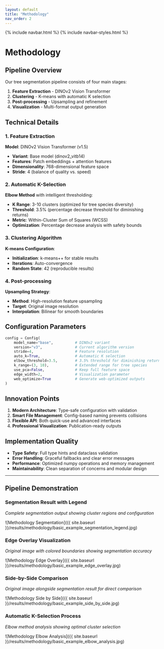 ```yaml
---
layout: default
title: "Methodology"
nav_order: 2
---
```


{% include navbar.html %}
{% include navbar-styles.html %}

# Methodology

## Pipeline Overview

Our tree segmentation pipeline consists of four main stages:

1. **Feature Extraction** - DINOv2 Vision Transformer
2. **Clustering** - K-means with automatic K selection
3. **Post-processing** - Upsampling and refinement
4. **Visualization** - Multi-format output generation

## Technical Details

### 1. Feature Extraction

**Model**: DINOv2 Vision Transformer (v1.5)
- **Variant**: Base model (dinov2_vitb14)
- **Features**: Patch embeddings + attention features
- **Dimensionality**: 768-dimensional feature space
- **Stride**: 4 (balance of quality vs. speed)

### 2. Automatic K-Selection

**Elbow Method** with intelligent thresholding:
- **K Range**: 3-10 clusters (optimized for tree species diversity)
- **Threshold**: 3.5% (percentage decrease threshold for diminishing returns)
- **Metric**: Within-Cluster Sum of Squares (WCSS)
- **Optimization**: Percentage decrease analysis with safety bounds

### 3. Clustering Algorithm

**K-means Configuration**:
- **Initialization**: k-means++ for stable results
- **Iterations**: Auto-convergence
- **Random State**: 42 (reproducible results)

### 4. Post-processing

**Upsampling Strategy**:
- **Method**: High-resolution feature upsampling
- **Target**: Original image resolution
- **Interpolation**: Bilinear for smooth boundaries

## Configuration Parameters

```python
config = Config(
    model_name="base",          # DINOv2 variant  
    version="v3",               # Current algorithm version
    stride=4,                   # Feature resolution
    auto_k=True,                # Automatic K selection
    elbow_threshold=3.5,        # 3.5% threshold for diminishing returns
    k_range=(3, 10),            # Extended range for tree species
    use_pca=False,              # Keep full feature space
    edge_width=2,               # Visualization parameter
    web_optimize=True           # Generate web-optimized outputs
)
```

## Innovation Points

1. **Modern Architecture**: Type-safe configuration with validation
2. **Smart File Management**: Config-based naming prevents collisions
3. **Flexible API**: Both quick-use and advanced interfaces
4. **Professional Visualization**: Publication-ready outputs

## Implementation Quality

- **Type Safety**: Full type hints and dataclass validation
- **Error Handling**: Graceful fallbacks and clear error messages
- **Performance**: Optimized numpy operations and memory management
- **Maintainability**: Clean separation of concerns and modular design

---

## Pipeline Demonstration

### Segmentation Result with Legend
*Complete segmentation output showing cluster regions and configuration*

![Methodology Segmentation]({{ site.baseurl }}/results/methodology/basic_example_segmentation_legend.jpg)

### Edge Overlay Visualization  
*Original image with colored boundaries showing segmentation accuracy*

![Methodology Edge Overlay]({{ site.baseurl }}/results/methodology/basic_example_edge_overlay.jpg)

### Side-by-Side Comparison
*Original image alongside segmentation result for direct comparison*

![Methodology Side by Side]({{ site.baseurl }}/results/methodology/basic_example_side_by_side.jpg)

### Automatic K-Selection Process
*Elbow method analysis showing optimal cluster selection*

![Methodology Elbow Analysis]({{ site.baseurl }}/results/methodology/basic_example_elbow_analysis.jpg)

